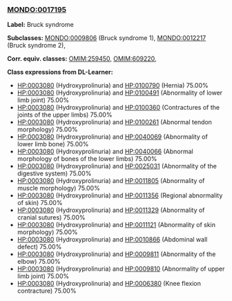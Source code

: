 
### [MONDO:0017195](http://purl.obolibrary.org/obo/MONDO_0017195)
**Label:** Bruck syndrome

**Subclasses:** [MONDO:0009806](http://purl.obolibrary.org/obo/MONDO_0009806) (Bruck syndrome 1), [MONDO:0012217](http://purl.obolibrary.org/obo/MONDO_0012217) (Bruck syndrome 2), 

**Corr. equiv. classes:** [OMIM:259450](http://purl.obolibrary.org/obo/OMIM_259450), [OMIM:609220](http://purl.obolibrary.org/obo/OMIM_609220), 

**Class expressions from DL-Learner:**

- [HP:0003080](http://purl.obolibrary.org/obo/HP_0003080) (Hydroxyprolinuria) and [HP:0100790](http://purl.obolibrary.org/obo/HP_0100790) (Hernia) 75.00%
- [HP:0003080](http://purl.obolibrary.org/obo/HP_0003080) (Hydroxyprolinuria) and [HP:0100491](http://purl.obolibrary.org/obo/HP_0100491) (Abnormality of lower limb joint) 75.00%
- [HP:0003080](http://purl.obolibrary.org/obo/HP_0003080) (Hydroxyprolinuria) and [HP:0100360](http://purl.obolibrary.org/obo/HP_0100360) (Contractures of the joints of the upper limbs) 75.00%
- [HP:0003080](http://purl.obolibrary.org/obo/HP_0003080) (Hydroxyprolinuria) and [HP:0100261](http://purl.obolibrary.org/obo/HP_0100261) (Abnormal tendon morphology) 75.00%
- [HP:0003080](http://purl.obolibrary.org/obo/HP_0003080) (Hydroxyprolinuria) and [HP:0040069](http://purl.obolibrary.org/obo/HP_0040069) (Abnormality of lower limb bone) 75.00%
- [HP:0003080](http://purl.obolibrary.org/obo/HP_0003080) (Hydroxyprolinuria) and [HP:0040066](http://purl.obolibrary.org/obo/HP_0040066) (Abnormal morphology of bones of the lower limbs) 75.00%
- [HP:0003080](http://purl.obolibrary.org/obo/HP_0003080) (Hydroxyprolinuria) and [HP:0025031](http://purl.obolibrary.org/obo/HP_0025031) (Abnormality of the digestive system) 75.00%
- [HP:0003080](http://purl.obolibrary.org/obo/HP_0003080) (Hydroxyprolinuria) and [HP:0011805](http://purl.obolibrary.org/obo/HP_0011805) (Abnormality of muscle morphology) 75.00%
- [HP:0003080](http://purl.obolibrary.org/obo/HP_0003080) (Hydroxyprolinuria) and [HP:0011356](http://purl.obolibrary.org/obo/HP_0011356) (Regional abnormality of skin) 75.00%
- [HP:0003080](http://purl.obolibrary.org/obo/HP_0003080) (Hydroxyprolinuria) and [HP:0011329](http://purl.obolibrary.org/obo/HP_0011329) (Abnormality of cranial sutures) 75.00%
- [HP:0003080](http://purl.obolibrary.org/obo/HP_0003080) (Hydroxyprolinuria) and [HP:0011121](http://purl.obolibrary.org/obo/HP_0011121) (Abnormality of skin morphology) 75.00%
- [HP:0003080](http://purl.obolibrary.org/obo/HP_0003080) (Hydroxyprolinuria) and [HP:0010866](http://purl.obolibrary.org/obo/HP_0010866) (Abdominal wall defect) 75.00%
- [HP:0003080](http://purl.obolibrary.org/obo/HP_0003080) (Hydroxyprolinuria) and [HP:0009811](http://purl.obolibrary.org/obo/HP_0009811) (Abnormality of the elbow) 75.00%
- [HP:0003080](http://purl.obolibrary.org/obo/HP_0003080) (Hydroxyprolinuria) and [HP:0009810](http://purl.obolibrary.org/obo/HP_0009810) (Abnormality of upper limb joint) 75.00%
- [HP:0003080](http://purl.obolibrary.org/obo/HP_0003080) (Hydroxyprolinuria) and [HP:0006380](http://purl.obolibrary.org/obo/HP_0006380) (Knee flexion contracture) 75.00%


